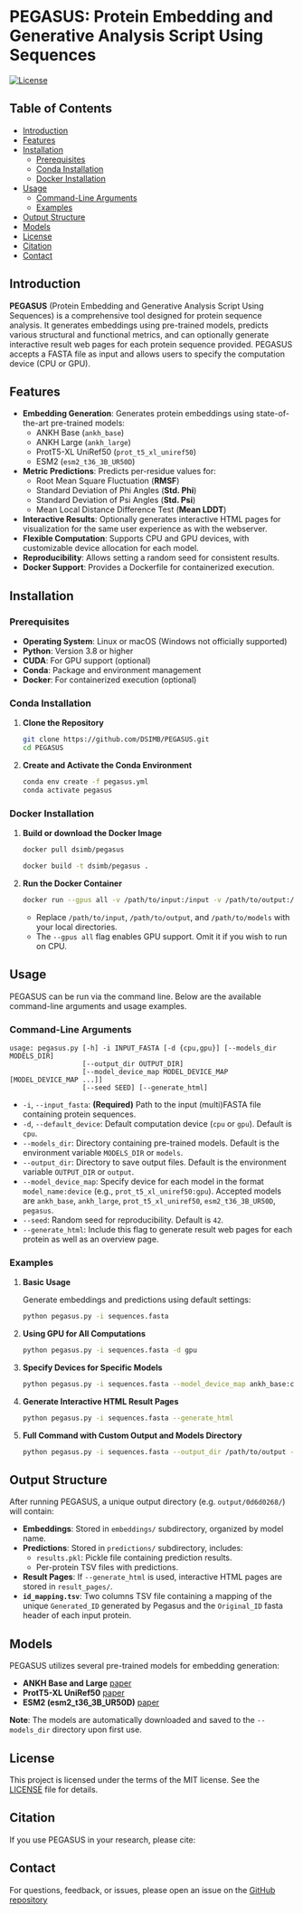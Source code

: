 # PEGASUS: Protein Embedding and Generative Analysis Script Using Sequences

[![License](https://img.shields.io/badge/license-MIT-blue.svg)](LICENSE)


## Table of Contents

- [Introduction](#introduction)
- [Features](#features)
- [Installation](#installation)
  - [Prerequisites](#prerequisites)
  - [Conda Installation](#conda-installation)
  - [Docker Installation](#docker-installation)
- [Usage](#usage)
  - [Command-Line Arguments](#command-line-arguments)
  - [Examples](#examples)
- [Output Structure](#output-structure)
- [Models](#models)
- [License](#license)
- [Citation](#citation)
- [Contact](#contact)


## Introduction

**PEGASUS** (Protein Embedding and Generative Analysis Script Using Sequences) is a comprehensive tool designed for protein sequence analysis. It generates embeddings using pre-trained models, predicts various structural and functional metrics, and can optionally generate interactive result web pages for each protein sequence provided. PEGASUS accepts a FASTA file as input and allows users to specify the computation device (CPU or GPU).


## Features

- **Embedding Generation**: Generates protein embeddings using state-of-the-art pre-trained models:
  - ANKH Base (`ankh_base`)
  - ANKH Large (`ankh_large`)
  - ProtT5-XL UniRef50 (`prot_t5_xl_uniref50`)
  - ESM2 (`esm2_t36_3B_UR50D`)
- **Metric Predictions**: Predicts per-residue values for:
  - Root Mean Square Fluctuation (**RMSF**)
  - Standard Deviation of Phi Angles (**Std. Phi**)
  - Standard Deviation of Psi Angles (**Std. Psi**)
  - Mean Local Distance Difference Test (**Mean LDDT**)
- **Interactive Results**: Optionally generates interactive HTML pages for visualization for the same user experience as with the webserver.
- **Flexible Computation**: Supports CPU and GPU devices, with customizable device allocation for each model.
- **Reproducibility**: Allows setting a random seed for consistent results.
- **Docker Support**: Provides a Dockerfile for containerized execution.


## Installation

### Prerequisites

- **Operating System**: Linux or macOS (Windows not officially supported)
- **Python**: Version 3.8 or higher
- **CUDA**: For GPU support (optional)
- **Conda**: Package and environment management
- **Docker**: For containerized execution (optional)

### Conda Installation

1. **Clone the Repository**

   ```bash
   git clone https://github.com/DSIMB/PEGASUS.git
   cd PEGASUS
   ```

2. **Create and Activate the Conda Environment**

   ```bash
   conda env create -f pegasus.yml
   conda activate pegasus
   ```


### Docker Installation

1. **Build or download the Docker Image**

   ```bash
   docker pull dsimb/pegasus
   ```

   ```bash
   docker build -t dsimb/pegasus .
   ```

2. **Run the Docker Container**

   ```bash
   docker run --gpus all -v /path/to/input:/input -v /path/to/output:/output -v /path/to/models:/models dsimb/pegasus -i ./input/sequences.fasta --output_dir ./output --models_dir ./models
   ```

   - Replace `/path/to/input`, `/path/to/output`, and `/path/to/models` with your local directories.
   - The `--gpus all` flag enables GPU support. Omit it if you wish to run on CPU.


## Usage

PEGASUS can be run via the command line. Below are the available command-line arguments and usage examples.

### Command-Line Arguments

```plaintext
usage: pegasus.py [-h] -i INPUT_FASTA [-d {cpu,gpu}] [--models_dir MODELS_DIR]
                  [--output_dir OUTPUT_DIR]
                  [--model_device_map MODEL_DEVICE_MAP [MODEL_DEVICE_MAP ...]]
                  [--seed SEED] [--generate_html]
```

- `-i`, `--input_fasta`: **(Required)** Path to the input (multi)FASTA file containing protein sequences.
- `-d`, `--default_device`: Default computation device (`cpu` or `gpu`). Default is `cpu`.
- `--models_dir`: Directory containing pre-trained models. Default is the environment variable `MODELS_DIR` or `models`.
- `--output_dir`: Directory to save output files. Default is the environment variable `OUTPUT_DIR` or `output`.
- `--model_device_map`: Specify device for each model in the format `model_name:device` (e.g., `prot_t5_xl_uniref50:gpu`). Accepted models are `ankh_base`, `ankh_large`, `prot_t5_xl_uniref50`, `esm2_t36_3B_UR50D`, `pegasus`.
- `--seed`: Random seed for reproducibility. Default is `42`.
- `--generate_html`: Include this flag to generate result web pages for each protein as well as an overview page.

### Examples

1. **Basic Usage**

   Generate embeddings and predictions using default settings:

   ```bash
   python pegasus.py -i sequences.fasta
   ```

2. **Using GPU for All Computations**

   ```bash
   python pegasus.py -i sequences.fasta -d gpu
   ```

3. **Specify Devices for Specific Models**

   ```bash
   python pegasus.py -i sequences.fasta --model_device_map ankh_base:cpu prot_t5_xl_uniref50:gpu
   ```

4. **Generate Interactive HTML Result Pages**

   ```bash
   python pegasus.py -i sequences.fasta --generate_html
   ```

5. **Full Command with Custom Output and Models Directory**

   ```bash
   python pegasus.py -i sequences.fasta --output_dir /path/to/output --models_dir /path/to/models --generate_html
   ```


## Output Structure

After running PEGASUS, a unique output directory (e.g. `output/0d6d0268/`) will contain:

- **Embeddings**: Stored in `embeddings/` subdirectory, organized by model name.
- **Predictions**: Stored in `predictions/` subdirectory, includes:
  - `results.pkl`: Pickle file containing prediction results.
  - Per-protein TSV files with predictions.
- **Result Pages**: If `--generate_html` is used, interactive HTML pages are stored in `result_pages/`.
- **`id_mapping.tsv`**: Two columns TSV file containing a mapping of the unique `Generated_ID` generated by Pegasus and the `Original_ID` fasta header of each input protein.



## Models

PEGASUS utilizes several pre-trained models for embedding generation:

- **ANKH Base and Large** [paper](https://arxiv.org/pdf/2301.06568)
- **ProtT5-XL UniRef50** [paper](https://ieeexplore.ieee.org/document/9477085)
- **ESM2 (esm2_t36_3B_UR50D)** [paper](https://www.science.org/doi/abs/10.1126/science.ade2574)

**Note**: The models are automatically downloaded and saved to the `--models_dir` directory upon first use.


## License

This project is licensed under the terms of the MIT license. See the [LICENSE](LICENSE) file for details.


## Citation

If you use PEGASUS in your research, please cite:


## Contact

For questions, feedback, or issues, please open an issue on the [GitHub repository](https://github.com/yourusername/pegasus/issues)